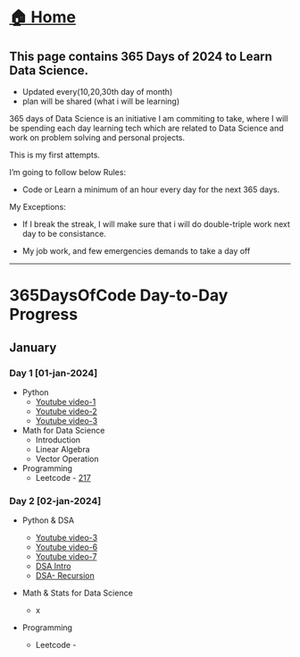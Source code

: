 
# <a href="../">🏠 Home</a>

## This page contains 365 Days of 2024 to Learn Data Science.

- Updated every(10,20,30th day of month)
- plan will be shared (what i will be learning)


365 days of Data Science is an initiative I am commiting to take, where I will be spending each day learning tech which are related to Data Science and work on problem solving and personal projects. 

This is my first attempts.

I’m going to follow below Rules:

- Code or Learn a minimum of an hour every day for the next 365 days.
<!-- Tweet your progress every day with the #100DaysOfCode hashtag -->
My Exceptions:

- If I break the streak, I will make sure that i will do double-triple work next day to be consistance.

- My job work, and few emergencies demands to take a day off

------------------------------




# 365DaysOfCode Day-to-Day Progress
## January
### Day 1  [01-jan-2024]
- Python
    - [Youtube video-1](https://www.youtube.com/watch?v=H21U4jX_SLQ&list=PLdpzxOOAlwvKwTyYNJCUwGPvql0TrsPgv)
    - [Youtube video-2](https://www.youtube.com/watch?v=AgikzDtqgIY&list=PLdpzxOOAlwvKwTyYNJCUwGPvql0TrsPgv&index=2)
    - [Youtube video-3](https://www.youtube.com/watch?v=yPlC6Y3OpBM&list=PLdpzxOOAlwvKwTyYNJCUwGPvql0TrsPgv&index=3)
- Math for Data Science
    - Introduction
    - Linear Algebra
    - Vector Operation
- Programming
    - Leetcode - [217](https://leetcode.com/problems/contains-duplicate/submissions/1133346023/)

<!-- - DSA  -->
### Day 2  [02-jan-2024]
- Python & DSA
    - [Youtube video-3](https://youtu.be/7sWFBuVwScM?si=bAEXH2sXiX88v3_U) 
    - [Youtube video-6](https://youtu.be/tvdIGMahlNM?si=qyvWfZTJATGU1shW)
    - [Youtube video-7](https://youtu.be/oX1whbilkMU?si=p2ltRZXDXiCuOtvq)
    - [DSA Intro](https://youtu.be/scNEzQPL3X0?si=Cb8nV7Q5oCcTAi5N)
    - [DSA- Recursion](https://youtu.be/kIIqM_XxJzc?si=938IfuoLGB4Din_u)
         
- Math & Stats for Data Science
    - x
- Programming
    - Leetcode - []()
    
